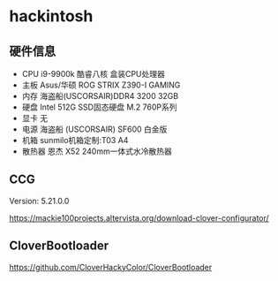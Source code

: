 # hackintosh

## 硬件信息

* CPU    i9-9900k 酷睿八核 盒装CPU处理器   
* 主板    Asus/华硕 ROG STRIX Z390-I GAMING  
* 内存    海盗船(USCORSAIR)DDR4 3200 32GB     
* 硬盘    Intel 512G  SSD固态硬盘 M.2 760P系列 
* 显卡    无                                       
* 电源    海盗船 (USCORSAIR) SF600 白金版
* 机箱    sunmilo机箱定制:T03 A4      
* 散热器  恩杰 X52 240mm一体式水冷散热器

## CCG

Version: 5.21.0.0

https://mackie100projects.altervista.org/download-clover-configurator/

## CloverBootloader
https://github.com/CloverHackyColor/CloverBootloader
